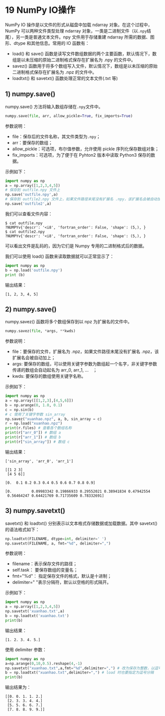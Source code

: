 # 19 NumPy IO操作

NumPy IO 操作是以文件的形式从磁盘中加载 ndarray 对象。在这个过程中，NumPy 可以两种文件类型处理 ndarray 对象，一类是二进制文件（以`.npy`结尾），另一类是普通文本文件。npy 文件用于存储重建 ndarray 所需的数据、图形、dtype 和其他信息。常用的 IO 函数有：

- load() 和 save() 函数是读写文件数组数据的两个主要函数，默认情况下，数组是以未压缩的原始二进制格式保存在扩展名为 .npy 的文件中。
- savez() 函数用于将多个数组写入文件，默认情况下，数组是以未压缩的原始二进制格式保存在扩展名为 .npz 的文件中。
- loadtxt() 和 savetxt() 函数处理正常的文本文件(.txt 等)

## 1) numpy.save()

numpy.save() 方法将输入数组存储在`.npy`文件中。

```python
numpy.save(file, arr, allow_pickle=True, fix_imports=True)
```

参数说明：

- file：保存后的文件名称，其文件类型为`.npy`；
- arr：要保存的数组；
- allow_pickle：可选项，布尔值参数，允许使用 pickle 序列化保存数组对象；
- fix_imports：可选项，为了便于在 Pyhton2 版本中读取 Python3 保存的数据。

示例如下：

```python
import numpy as np 
a = np.array([1,2,3,4,5]) 
# 保存到 outfile.npy 文件上
np.save('outfile.npy',a) 
# 保存到 outfile2.npy 文件上，如果文件路径末尾没有扩展名 .npy，该扩展名会被自动加上
np.save('outfile2',a)
```

我们可以查看文件内容：

```shell
$ cat outfile.npy 
?NUMPYv{'descr': '<i8', 'fortran_order': False, 'shape': (5,), }  
$ cat outfile2.npy 
?NUMPYv{'descr': '<i8', 'fortran_order': False, 'shape': (5,), } 
```

可以看出文件是乱码的，因为它们是 Numpy 专用的二进制格式后的数据。

我们可以使用 load() 函数来读取数据就可以正常显示了：

```python
import numpy as np 
b = np.load('outfile.npy')  
print (b)
```

输出结果：

```
[1, 2, 3, 4, 5]
```

## 2) numpy.save()

numpy.savez() 函数将多个数组保存到以 npz 为扩展名的文件中。

```python
numpy.savez(file, *args, **kwds)
```

参数说明：

- file：要保存的文件，扩展名为 .npz，如果文件路径末尾没有扩展名 .npz，该扩展名会被自动加上；
- args: 要保存的数组，可以使用关键字参数为数组起一个名字，非关键字参数传递的数组会自动起名为 arr_0, arr_1, …　；
- kwds: 要保存的数组使用关键字名称。

示例如下：

```python
import numpy as np 
a = np.array([[1,2,3],[4,5,6]])
b = np.arange(0, 1.0, 0.1)
c = np.sin(b)
# c 使用了关键字参数 sin_array
np.savez("xuanhao.npz", a, b, sin_array = c)
r = np.load("xuanhao.npz")  
print(r.files) # 查看各个数组名称
print(r["arr_0"]) # 数组 a
print(r["arr_1"]) # 数组 b
print(r["sin_array"]) # 数组 c
```

输出结果：

```
['sin_array', 'arr_0', 'arr_1']

[[1 2 3]
 [4 5 6]]
 
[0.  0.1 0.2 0.3 0.4 0.5 0.6 0.7 0.8 0.9]

[0.         0.09983342 0.19866933 0.29552021 0.38941834 0.47942554
 0.56464247 0.64421769 0.71735609 0.78332691]
```

## 3) numpy.savetxt()

savetxt() 和 loadtxt() 分别表示以文本格式存储数据或加载数据。其中 savetxt() 的语法格式如下：

```python
np.loadtxt(FILENAME, dtype=int, delimiter=' ')
np.savetxt(FILENAME, a, fmt="%d", delimiter=",")
```

参数说明：

- filename：表示保存文件的路径；
- self.task： 要保存数组的变量名；
- fmt="%d"： 指定保存文件的格式，默认是十进制；
- delimiter=" "表示分隔符，默认以空格的形式隔开。


示例如下：

```python
import numpy as np 
a = np.array([1,2,3,4,5]) 
np.savetxt('xuanhao.txt',a) 
b = np.loadtxt('xuanhao.txt')  
print(b)
```

输出结果：

```
[1. 2. 3. 4. 5.]
```

使用 delimiter 参数：

```python
import numpy as np    
a=np.arange(0,10,0.5).reshape(4,-1) 
np.savetxt("xuanhao.txt",a,fmt="%d",delimiter=",") # 改为保存为整数，以逗号分隔 
b = np.loadtxt("xuanhao.txt",delimiter=",") # load 时也要指定为逗号分隔 
print(b)
```

输出结果为：

```
[[0. 0. 1. 1. 2.]
 [2. 3. 3. 4. 4.]
 [5. 5. 6. 6. 7.]
 [7. 8. 8. 9. 9.]]
```